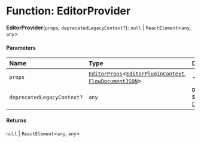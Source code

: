# Function: EditorProvider

**EditorProvider**(`props`, `deprecatedLegacyContext?`): `null` | `ReactElement`<`any`, `any`>

#### Parameters

| Name | Type | Description |
| :------ | :------ | :------ |
| `props` | [`EditorProps`](/auto-docs/editor/interfaces/EditorProps-1.md)<[`EditorPluginContext`](/auto-docs/editor/interfaces/EditorPluginContext.md), [`FlowDocumentJSON`](/auto-docs/editor/types/FlowDocumentJSON.md)> | - |
| `deprecatedLegacyContext?` | `any` | **`Deprecated`** **`See`** [React Docs](https://legacy.reactjs.org/docs/legacy-context.html#referencing-context-in-lifecycle-methods) |

#### Returns

`null` | `ReactElement`<`any`, `any`>
